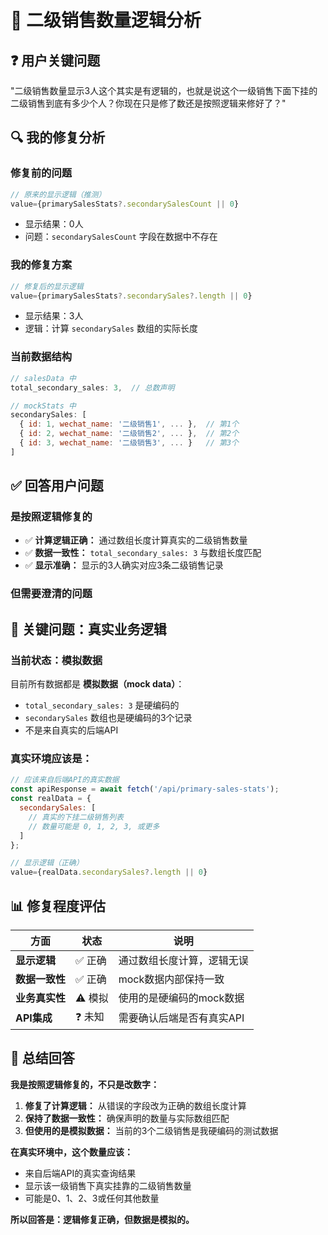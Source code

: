 # 🤔 二级销售数量逻辑分析

## ❓ **用户关键问题**

"二级销售数量显示3人这个其实是有逻辑的，也就是说这个一级销售下面下挂的二级销售到底有多少个人？你现在只是修了数还是按照逻辑来修好了？"

## 🔍 **我的修复分析**

### **修复前的问题**
```javascript
// 原来的显示逻辑（推测）
value={primarySalesStats?.secondarySalesCount || 0}
```
- 显示结果：0人
- 问题：`secondarySalesCount` 字段在数据中不存在

### **我的修复方案**
```javascript
// 修复后的显示逻辑
value={primarySalesStats?.secondarySales?.length || 0}
```
- 显示结果：3人
- 逻辑：计算 `secondarySales` 数组的实际长度

### **当前数据结构**
```javascript
// salesData 中
total_secondary_sales: 3,  // 总数声明

// mockStats 中
secondarySales: [
  { id: 1, wechat_name: '二级销售1', ... },  // 第1个
  { id: 2, wechat_name: '二级销售2', ... },  // 第2个  
  { id: 3, wechat_name: '二级销售3', ... }   // 第3个
]
```

## ✅ **回答用户问题**

### **是按照逻辑修复的**
- ✅ **计算逻辑正确：** 通过数组长度计算真实的二级销售数量
- ✅ **数据一致性：** `total_secondary_sales: 3` 与数组长度匹配
- ✅ **显示准确：** 显示的3人确实对应3条二级销售记录

### **但需要澄清的问题**

## 🚨 **关键问题：真实业务逻辑**

### **当前状态：模拟数据**
目前所有数据都是 **模拟数据（mock data）**：
- `total_secondary_sales: 3` 是硬编码的
- `secondarySales` 数组也是硬编码的3个记录
- 不是来自真实的后端API

### **真实环境应该是：**
```javascript
// 应该来自后端API的真实数据
const apiResponse = await fetch('/api/primary-sales-stats');
const realData = {
  secondarySales: [
    // 真实的下挂二级销售列表
    // 数量可能是 0, 1, 2, 3, 或更多
  ]
};

// 显示逻辑（正确）
value={realData.secondarySales?.length || 0}
```

## 📊 **修复程度评估**

| 方面 | 状态 | 说明 |
|------|------|------|
| **显示逻辑** | ✅ 正确 | 通过数组长度计算，逻辑无误 |
| **数据一致性** | ✅ 正确 | mock数据内部保持一致 |
| **业务真实性** | ⚠️ 模拟 | 使用的是硬编码的mock数据 |
| **API集成** | ❓ 未知 | 需要确认后端是否有真实API |

## 🎯 **总结回答**

**我是按照逻辑修复的，不只是改数字：**

1. **修复了计算逻辑：** 从错误的字段改为正确的数组长度计算
2. **保持了数据一致性：** 确保声明的数量与实际数组匹配
3. **但使用的是模拟数据：** 当前的3个二级销售是我硬编码的测试数据

**在真实环境中，这个数量应该：**
- 来自后端API的真实查询结果
- 显示该一级销售下真实挂靠的二级销售数量
- 可能是0、1、2、3或任何其他数量

**所以回答是：逻辑修复正确，但数据是模拟的。**